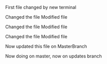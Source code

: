 
First file changed by new terminal

Changed the file
Modified file


Changed the file
Modified file


Changed the file
Modified file

Now updated this file on MasterBranch

Now doing on master, now on updates branch
